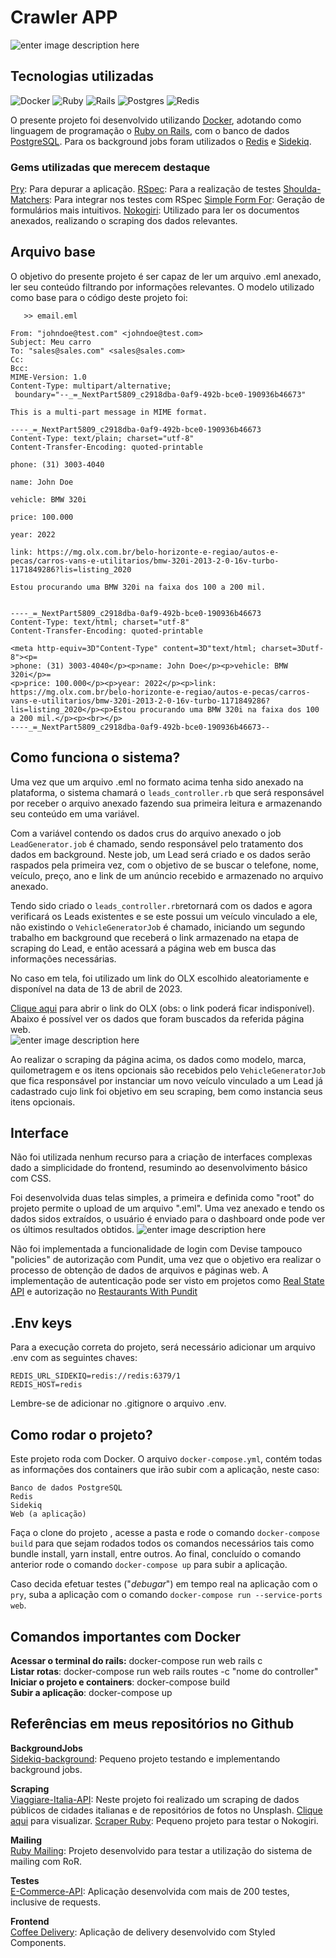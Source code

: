 # Crawler APP
![enter image description here](https://res.cloudinary.com/dloadb2bx/image/upload/v1681442700/craw1_k5degk.png)

## Tecnologias utilizadas
![Docker](https://img.shields.io/badge/docker-%230db7ed.svg?style=for-the-badge&logo=docker&logoColor=white)  ![Ruby](https://img.shields.io/badge/ruby-%23CC342D.svg?style=for-the-badge&logo=ruby&logoColor=white) ![Rails](https://img.shields.io/badge/rails-%23CC0000.svg?style=for-the-badge&logo=ruby-on-rails&logoColor=white) ![Postgres](https://img.shields.io/badge/postgres-%23316192.svg?style=for-the-badge&logo=postgresql&logoColor=white) ![Redis](https://img.shields.io/badge/redis-%23DD0031.svg?style=for-the-badge&logo=redis&logoColor=white)

O presente projeto foi desenvolvido utilizando [Docker](https://www.docker.com/), adotando como linguagem de programação o [Ruby on Rails](https://rubyonrails.org/), com o banco de dados [PostgreSQL](https://www.postgresql.org/). Para os background jobs foram utilizados o [Redis](https://redis.io/) e [Sidekiq](https://github.com/sidekiq/sidekiq). 

### Gems utilizadas que merecem destaque
[Pry](https://github.com/pry/pry):  Para depurar a aplicação. 
[RSpec](https://github.com/rspec/rspec-rails):  Para a realização de testes
[Shoulda-Matchers](https://github.com/thoughtbot/shoulda-matchers): Para integrar nos testes com RSpec
[Simple Form For](https://github.com/heartcombo/simple_form): Geração de formulários mais intuitivos. 
[Nokogiri](https://nokogiri.org/): Utilizado para ler os documentos anexados, realizando o scraping dos dados relevantes.

## Arquivo base
O objetivo do presente projeto é ser capaz de ler um arquivo .eml anexado, ler seu conteúdo filtrando por informações relevantes. O modelo utilizado como base para o código deste projeto foi:
	
`	>> email.eml`
	

    From: "johndoe@test.com" <johndoe@test.com>
    Subject: Meu carro
    To: "sales@sales.com" <sales@sales.com>
    Cc: 
    Bcc: 
    MIME-Version: 1.0
    Content-Type: multipart/alternative;
     boundary="--_=_NextPart5809_c2918dba-0af9-492b-bce0-190936b46673"
    
    This is a multi-part message in MIME format.
    
    ----_=_NextPart5809_c2918dba-0af9-492b-bce0-190936b46673
    Content-Type: text/plain; charset="utf-8"
    Content-Transfer-Encoding: quoted-printable
    
    phone: (31) 3003-4040
    
    name: John Doe
    
    vehicle: BMW 320i
    
    price: 100.000
    
    year: 2022
    
    link: https://mg.olx.com.br/belo-horizonte-e-regiao/autos-e-pecas/carros-vans-e-utilitarios/bmw-320i-2013-2-0-16v-turbo-1171849286?lis=listing_2020
    
    Estou procurando uma BMW 320i na faixa dos 100 a 200 mil.
    
    
    ----_=_NextPart5809_c2918dba-0af9-492b-bce0-190936b46673
    Content-Type: text/html; charset="utf-8"
    Content-Transfer-Encoding: quoted-printable
    
    <meta http-equiv=3D"Content-Type" content=3D"text/html; charset=3Dutf-8"><p=
    >phone: (31) 3003-4040</p><p>name: John Doe</p><p>vehicle: BMW 320i</p>=
    <p>price: 100.000</p><p>year: 2022</p><p>link: https://mg.olx.com.br/belo-horizonte-e-regiao/autos-e-pecas/carros-vans-e-utilitarios/bmw-320i-2013-2-0-16v-turbo-1171849286?lis=listing_2020</p><p>Estou procurando uma BMW 320i na faixa dos 100 a 200 mil.</p><p><br></p>
    ----_=_NextPart5809_c2918dba-0af9-492b-bce0-190936b46673--

## Como funciona o sistema?
Uma vez que um arquivo .eml no formato acima tenha sido anexado na plataforma, o sistema chamará o `leads_controller.rb` que será responsável por receber o arquivo anexado fazendo sua primeira leitura e armazenando seu conteúdo em uma variável. 

Com a variável contendo os dados crus do arquivo anexado o job `LeadGenerator.job` é chamado, sendo responsável pelo tratamento dos dados em background. Neste job, um Lead será criado e os dados serão raspados pela primeira vez, com o objetivo de se buscar o telefone, nome, veículo, preço, ano e link de um anúncio recebido e armazenado no arquivo anexado. 

Tendo sido criado o `leads_controller.rb`retornará com os dados e agora verificará os Leads existentes e se este possui um veículo vinculado a ele, não existindo o `VehicleGeneratorJob` é chamado, iniciando um segundo trabalho em background que receberá o link armazenado na etapa de scraping do Lead, e então acessará a página web em busca das informações necessárias. 

No caso em tela, foi utilizado um link do OLX escolhido aleatoriamente e disponível na data de 13 de abril de 2023.

[Clique aqui](https://mg.olx.com.br/belo-horizonte-e-regiao/autos-e-pecas/carros-vans-e-utilitarios/bmw-320i-2013-2-0-16v-turbo-1171849286?lis=listing_2020) para abrir o link do OLX (obs: o link poderá ficar indisponível). Abaixo é possível ver os dados que foram buscados da referida página web.
<br>
![enter image description here](https://res.cloudinary.com/dloadb2bx/image/upload/v1681407640/scrap1_xadsj0.png)

Ao realizar o scraping da página acima, os dados como modelo, marca, quilometragem e os itens opcionais são recebidos pelo `VehicleGeneratorJob` que fica responsável por instanciar um novo veículo vinculado a um Lead já cadastrado cujo link foi objetivo em seu scraping, bem como instancia seus itens opcionais. 

## Interface
Não foi utilizada nenhum recurso para a criação de interfaces complexas dado a simplicidade do frontend, resumindo ao desenvolvimento básico com CSS. 

Foi desenvolvida duas telas simples, a primeira e definida como "root" do projeto permite o upload de um arquivo ".eml". Uma vez anexado e tendo os dados sidos extraídos, o usuário é enviado para o dashboard onde pode ver os últimos resultados obtidos. 
![enter image description here](https://res.cloudinary.com/dloadb2bx/image/upload/v1681443979/craw3_pzhr6q.png)

Não foi implementada a funcionalidade de login com Devise tampouco "policies" de autorização com Pundit, uma vez que o objetivo era realizar o processo de obtenção de dados de arquivos e páginas web. A implementação de autenticação pode ser visto em projetos como [Real State API](https://github.com/thiagohrcosta/tourist-app-API) e autorização no [Restaurants With Pundit](https://github.com/thiagohrcosta/restaurants_with_pundit)

## .Env keys
Para a execução correta do projeto, será necessário adicionar um arquivo .env com as seguintes chaves:

    REDIS_URL_SIDEKIQ=redis://redis:6379/1
    REDIS_HOST=redis
   
   Lembre-se de adicionar no .gitignore o arquivo .env. 
<br>
## Como rodar o projeto?
Este projeto roda com Docker. O arquivo `docker-compose.yml`, contém todas as informações dos containers que irão subir com a aplicação, neste caso:

    Banco de dados PostgreSQL
    Redis
    Sidekiq
    Web (a aplicação)

Faça o clone do projeto , acesse a pasta e rode o comando `docker-compose build` para que sejam rodados todos os comandos necessários tais como bundle install, yarn install, entre outros. Ao final, concluído o comando anterior rode o comando `docker-compose up` para subir a aplicação.

Caso decida efetuar testes ("*debugar*") em tempo real na aplicação com o `pry`, suba a aplicação com o comando `docker-compose run --service-ports web`. 

## Comandos importantes com Docker
**Acessar o terminal do rails:** docker-compose run web rails c <br>
**Listar rotas**: docker-compose run web rails routes -c "nome do controller" <br>
**Iniciar o projeto e containers**: docker-compose build <br>
**Subir a aplicação**: docker-compose up <br>


## Referências em meus repositórios no Github

**BackgroundJobs**<br>
[Sidekiq-background](https://github.com/thiagohrcosta/Sidekiq-background): Pequeno projeto testando e implementando background jobs.

**Scraping**<br>
[Viaggiare-Italia-API](https://github.com/thiagohrcosta/Viaggiare-Italia-API): Neste projeto foi realizado um scraping de dados públicos de cidades italianas e de repositórios de fotos no Unsplash. [Clique aqui](https://github.com/thiagohrcosta/Viaggiare-Italia-API/blob/main/db/seeds.rb) para visualizar. 
[Scraper Ruby](https://github.com/thiagohrcosta/scraper-ruby): Pequeno projeto para testar o Nokogiri.

**Mailing**<br>
[Ruby Mailing](https://github.com/thiagohrcosta/Mailing): Projeto desenvolvido para testar a utilização do sistema de mailing com RoR.

**Testes**<br>
[E-Commerce-API](https://github.com/thiagohrcosta/Ecommerce-Api): Aplicação desenvolvida com mais de 200 testes, inclusive de requests. 

**Frontend**<br>
[Coffee Delivery](https://github.com/thiagohrcosta/Coffee-delivery): Aplicação de delivery desenvolvido com Styled Components.
